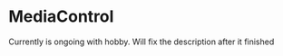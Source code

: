 MediaControl
============

Currently is ongoing with hobby. Will fix the description after it finished